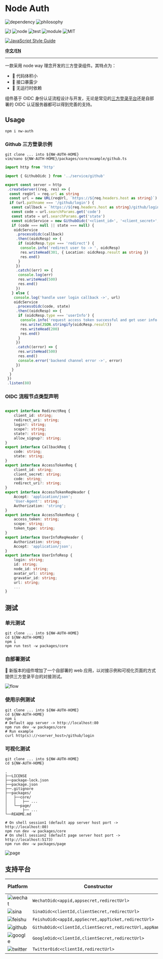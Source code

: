 # Node Auth

![dependency](https://img.shields.io/badge/runtime%20library-none-green?style=for-the-badge)
![philosophy](https://img.shields.io/badge/philosophy-node%20way-9cf?style=for-the-badge)

![l](https://img.shields.io/badge/language-typescript-blue?)
![node](https://img.shields.io/badge/node-%5E20.10.0-yellowgreen)
![test](https://img.shields.io/badge/tests-26%20passed%2C%200%20faild-critical)
![module](https://img.shields.io/badge/module-ESM-yellow)
![MIT](https://img.shields.io/badge/license-MIT-informational)

[![JavaScript Style Guide](https://cdn.rawgit.com/standard/standard/master/badge.svg)](https://github.com/standard/standard)

**[中文](README_CN.md)/[EN](README.md)**

---

一款采用 node way 理念开发的三方登录组件。其特点为：

- 🍒 代码体积小
- 🍋 接口暴露少
- 🥝 无运行时依赖

组件基于 OIDC 身份认证流程设计与开发，无论是常见的[三方登录平台](#支持平台)还是自部署的 OIDC 认证服务器都可以得到完善的支持。

## Usage

```shell
npm i nw-auth
```

### Github 三方登录示例

```shell
git clone ... into ${NW-AUTH-HOME}
vim/nano ${NW-AUTH-HOME}/packages/core/example/github.ts
```

```typescript
import http from 'http'

import { GithubOidc } from '../service/github'

export const server = http
 .createServer((req, res) => {
  const reqUrl = req.url as string
  const url = new URL(reqUrl, `https://${req.headers.host as string}`)
  if (url.pathname === '/github/login') {
   const callback = `https://${req.headers.host as string}/github/login`
   const code = url.searchParams.get('code')
   const state = url.searchParams.get('state')
   const oidcService = new GithubOidc('<client_id>', '<client_secret>', callback, '<appName>')
   if (code === null || state === null) {
    oidcService
     .processOidc(callback)
     .then((oidcResp) => {
      if (oidcResp.type === 'redirect') {
       console.info('redirect user to -> ', oidcResp)
       res.writeHead(301, { Location: oidcResp.result as string })
       res.end()
      }
     })
     .catch((err) => {
      console.log(err)
      res.writeHead(500)
      res.end()
     })
   } else {
    console.log('handle user login callback ->', url)
    oidcService
     .processOidc(code, state)
     .then((oidcResp) => {
      if (oidcResp.type === 'userInfo') {
       console.info('request access token successful and get user info ->', oidcResp)
       res.write(JSON.stringify(oidcResp.result))
       res.writeHead(200)
       res.end()
      }
     })
     .catch((error) => {
      res.writeHead(500)
      res.end()
      console.error('backend channel error ->', error)
     })
   }
  }
 })
 .listen(80)

```

### OIDC 流程节点类型声明

```typescript

export interface RedirectReq {
    client_id: string;
    redirect_uri: string;
    login?: string;
    scope?: string;
    state?: string;
    allow_signup?: string;
}
export interface CallbackReq {
    code: string;
    state: string;
}
export interface AccessTokenReq {
    client_id: string;
    client_secret: string;
    code: string;
    redirect_uri?: string;
}
export interface AccessTokenReqHeader {
    Accept: 'application/json';
    'User-Agent': string;
    Authorization: 'string';
}
export interface AccessTokenResp {
    access_token: string;
    scope: string;
    token_type: string;
}
export interface UserInfoReqHeader {
    Authorization: string;
    Accept: 'application/json';
}
export interface UserInfoResp {
    login: string;
    id: string;
    node_id: string;
    avatar_url: string;
    gravatar_id: string;
    url: string;
    ...
}

```

## 测试

### 单元测试

```shell
git clone ... into ${NW-AUTH-HOME}
cd ${NW-AUTH-HOME}
npm i
npm run test -w packages/core
```

### 自部署测试

🎁 新版本的组件增加了一个自部署的 web 应用，以对接示例和可视化页面的方式提供三方登录平台的对接测试。

![flow](flow.png)

### 使用示例测试

```shell
git clone ... into ${NW-AUTH-HOME}
cd ${NW-AUTH-HOME}
npm i
# Default app server -> http://localhost:80
npm run dev -w packages/core
# Run example
curl http(s)://<server_host>/github/login
```

### 可视化测试

```shell
git clone ... into ${NW-AUTH-HOME}
cd ${NW-AUTH-HOME}
```

```
.
├──LICENSE
├──package-lock.json
├──package.json
├──.gitignore
├──packages/
│   ├──core/
│   │   ├── ...
│   └──page/
│       ├── ...
└──README.md
```

```shell
# On shell session1 (default app server host port -> http://localhost:80)
npm run dev -w packages/core
# On shell session2 (default page server host port -> http://localhost:5173)
npm run dev -w packages/page
```

![page](page.png)

## 支持平台

| Platform                                                                       | Constructor                                             | Type declaration  | Example             |
| ------------------------------------------------------------------------------ | ------------------------------------------------------- | ----------------- | ------------------- |
| ![wechat](https://img.shields.io/badge/wechat-white?style=flat&logo=wechat)    | `WechatOidc<appid,appsecret,redirectUrl>`               | `dto/wechat.d.ts` |                     |
| ![sina](https://img.shields.io/badge/sina-red?style=flat&logo=sinaweibo)       | `SinaOidc<clientId,clientSecret,redirectUrl>`           | `dto/sina.d.ts`   | `example/sina.ts`   |
| ![feishu](https://img.shields.io/badge/feishu-white?style=flat&logo=bytedance) | `FeishuOidc<appId,appSecret,appTicket,redirectUrl>`     | `dto/feishu.d.ts` |                     |
| ![github](https://img.shields.io/badge/github-black?style=flat&logo=github)    | `GithubOidc<clientId,clientSecret,redirectUrl,appName>` | `dto/github.d.ts` | `example/github.ts` |
| ![google](https://img.shields.io/badge/google-white?style=flat&logo=google)    | `GoogleOidc<clientId,clientSecret,redirectUrl>`         | `dto/google.d.ts` | `example/google.ts` |
| ![twitter](https://img.shields.io/badge/twitter-white?style=flat&logo=twitter)    | `TwitterOidc<clientId,redirectUrl>`         | `dto/twitter.d.ts` | `example/twitter.ts` |
